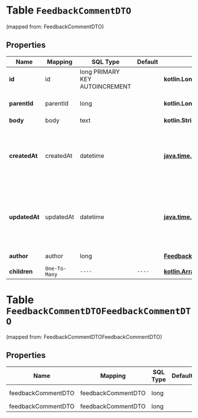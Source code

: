 
# Table `FeedbackCommentDTO`
(mapped from: FeedbackCommentDTO)

## Properties
Name | Mapping | SQL Type | Default | Type | Description | Notes
---- | ------- | -------- | ------- | ---- | ----------- | -----
**id** | id | long PRIMARY KEY AUTOINCREMENT |  | **kotlin.Long** | Идентификатор ответа. |  [optional]
**parentId** | parentId | long |  | **kotlin.Long** | Идентификатор родительского ответа. |  [optional]
**body** | body | text |  | **kotlin.String** | Текст ответа. |  [optional]
**createdAt** | createdAt | datetime |  | [**java.time.LocalDateTime**](java.time.LocalDateTime.md) | Дата и время создания ответа.  Формат даты: ISO 8601 со смещением относительно UTC. Например, &#x60;2017-11-21T00:00:00+03:00&#x60;.  |  [optional]
**updatedAt** | updatedAt | datetime |  | [**java.time.LocalDateTime**](java.time.LocalDateTime.md) | Дата и время изменения ответа.  Формат даты: ISO 8601 со смещением относительно UTC. Например, &#x60;2017-11-21T00:00:00+03:00&#x60;.  |  [optional]
**author** | author | long |  | [**FeedbackCommentAuthorDTO**](FeedbackCommentAuthorDTO.md) |  |  [optional] [foreignkey]
**children** | `One-To-Many` | `----` | `----`  | [**kotlin.Array&lt;FeedbackCommentDTO&gt;**](FeedbackCommentDTO.md) | Дочерние ответы. |  [optional]








# **Table `FeedbackCommentDTOFeedbackCommentDTO`**
(mapped from: FeedbackCommentDTOFeedbackCommentDTO)

## Properties
Name | Mapping | SQL Type | Default | Type | Description | Notes
---- | ------- | -------- | ------- | ---- | ----------- | -----
feedbackCommentDTO | feedbackCommentDTO | long | | kotlin.Long | Primary Key | *one*
feedbackCommentDTO | feedbackCommentDTO | long | | kotlin.Long | Foreign Key | *many*



